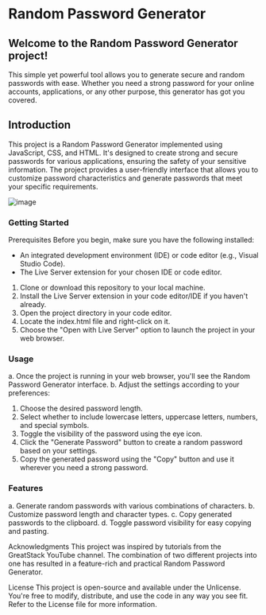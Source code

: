 # Random Password Generator


## Welcome to the Random Password Generator project!
This simple yet powerful tool allows you to generate secure and random passwords with ease. Whether you need a strong password for your online accounts, applications, or any other purpose, this generator has got you     covered.

## Introduction
  This project is a Random Password Generator implemented using JavaScript, CSS, and HTML. It's designed to create strong and secure passwords for various applications, ensuring the safety of your sensitive information.   The project provides a user-friendly interface that allows you to customize password characteristics and generate passwords that meet your specific requirements.


![image](https://github.com/ArthurDao1022/Generate-Random-Password/assets/129889354/3f5a19a3-25f0-4755-8164-b2172f107b01)


### Getting Started
Prerequisites
Before you begin, make sure you have the following installed:

 - An integrated development environment (IDE) or code editor (e.g., Visual Studio Code).
 - The Live Server extension for your chosen IDE or code editor.


1. Clone or download this repository to your local machine.
2. Install the Live Server extension in your code editor/IDE if you haven't already.
3. Open the project directory in your code editor.
4. Locate the index.html file and right-click on it.
5. Choose the "Open with Live Server" option to launch the project in your web browser.

   
### Usage
a. Once the project is running in your web browser, you'll see the Random Password Generator interface.
b. Adjust the settings according to your preferences:

1. Choose the desired password length.
2. Select whether to include lowercase letters, uppercase letters, numbers, and special symbols.
3. Toggle the visibility of the password using the eye icon.
4. Click the "Generate Password" button to create a random password based on your settings.
5. Copy the generated password using the "Copy" button and use it wherever you need a strong password.

### Features
a. Generate random passwords with various combinations of characters.
b. Customize password length and character types.
c. Copy generated passwords to the clipboard.
d. Toggle password visibility for easy copying and pasting.


Acknowledgments
This project was inspired by tutorials from the GreatStack YouTube channel. The combination of two different projects into one has resulted in a feature-rich and practical Random Password Generator.

License
This project is open-source and available under the Unlicense. You're free to modify, distribute, and use the code in any way you see fit. Refer to the License file for more information.
